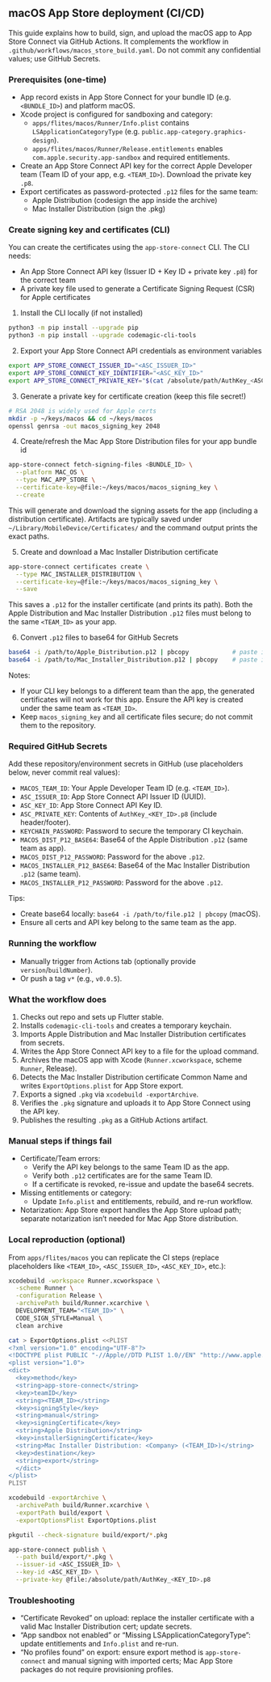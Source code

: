 ## macOS App Store deployment (CI/CD)

This guide explains how to build, sign, and upload the macOS app to App Store Connect via GitHub Actions. It complements the workflow in `.github/workflows/macos_store_build.yaml`. Do not commit any confidential values; use GitHub Secrets.

### Prerequisites (one-time)

- App record exists in App Store Connect for your bundle ID (e.g. `<BUNDLE_ID>`) and platform macOS.
- Xcode project is configured for sandboxing and category:
  - `apps/flites/macos/Runner/Info.plist` contains `LSApplicationCategoryType` (e.g. `public.app-category.graphics-design`).
  - `apps/flites/macos/Runner/Release.entitlements` enables `com.apple.security.app-sandbox` and required entitlements.
- Create an App Store Connect API key for the correct Apple Developer team (Team ID of your app, e.g. `<TEAM_ID>`). Download the private key `.p8`.
- Export certificates as password-protected `.p12` files for the same team:
  - Apple Distribution (codesign the app inside the archive)
  - Mac Installer Distribution (sign the .pkg)

### Create signing key and certificates (CLI)

You can create the certificates using the `app-store-connect` CLI. The CLI needs:
- An App Store Connect API key (Issuer ID + Key ID + private key `.p8`) for the correct team
- A private key file used to generate a Certificate Signing Request (CSR) for Apple certificates

1) Install the CLI locally (if not installed)

```bash
python3 -m pip install --upgrade pip
python3 -m pip install --upgrade codemagic-cli-tools
```

2) Export your App Store Connect API credentials as environment variables

```bash
export APP_STORE_CONNECT_ISSUER_ID="<ASC_ISSUER_ID>"
export APP_STORE_CONNECT_KEY_IDENTIFIER="<ASC_KEY_ID>"
export APP_STORE_CONNECT_PRIVATE_KEY="$(cat /absolute/path/AuthKey_<ASC_KEY_ID>.p8)"
```

3) Generate a private key for certificate creation (keep this file secret!)

```bash
# RSA 2048 is widely used for Apple certs
mkdir -p ~/keys/macos && cd ~/keys/macos
openssl genrsa -out macos_signing_key 2048
```

4) Create/refresh the Mac App Store Distribution files for your app bundle id

```bash
app-store-connect fetch-signing-files <BUNDLE_ID> \
  --platform MAC_OS \
  --type MAC_APP_STORE \
  --certificate-key=@file:~/keys/macos/macos_signing_key \
  --create
```

This will generate and download the signing assets for the app (including a distribution certificate). Artifacts are typically saved under `~/Library/MobileDevice/Certificates/` and the command output prints the exact paths.

5) Create and download a Mac Installer Distribution certificate

```bash
app-store-connect certificates create \
  --type MAC_INSTALLER_DISTRIBUTION \
  --certificate-key=@file:~/keys/macos/macos_signing_key \
  --save
```

This saves a `.p12` for the installer certificate (and prints its path). Both the Apple Distribution and Mac Installer Distribution `.p12` files must belong to the same `<TEAM_ID>` as your app.

6) Convert `.p12` files to base64 for GitHub Secrets

```bash
base64 -i /path/to/Apple_Distribution.p12 | pbcopy            # paste into MACOS_DIST_P12_BASE64
base64 -i /path/to/Mac_Installer_Distribution.p12 | pbcopy    # paste into MACOS_INSTALLER_P12_BASE64
```

Notes:
- If your CLI key belongs to a different team than the app, the generated certificates will not work for this app. Ensure the API key is created under the same team as `<TEAM_ID>`.
- Keep `macos_signing_key` and all certificate files secure; do not commit them to the repository.

### Required GitHub Secrets

Add these repository/environment secrets in GitHub (use placeholders below, never commit real values):

- `MACOS_TEAM_ID`: Your Apple Developer Team ID (e.g. `<TEAM_ID>`).
- `ASC_ISSUER_ID`: App Store Connect API Issuer ID (UUID).
- `ASC_KEY_ID`: App Store Connect API Key ID.
- `ASC_PRIVATE_KEY`: Contents of `AuthKey_<KEY_ID>.p8` (include header/footer).
- `KEYCHAIN_PASSWORD`: Password to secure the temporary CI keychain.
- `MACOS_DIST_P12_BASE64`: Base64 of the Apple Distribution `.p12` (same team as app).
- `MACOS_DIST_P12_PASSWORD`: Password for the above `.p12`.
- `MACOS_INSTALLER_P12_BASE64`: Base64 of the Mac Installer Distribution `.p12` (same team).
- `MACOS_INSTALLER_P12_PASSWORD`: Password for the above `.p12`.

Tips:
- Create base64 locally: `base64 -i /path/to/file.p12 | pbcopy` (macOS).
- Ensure all certs and API key belong to the same team as the app.

### Running the workflow

- Manually trigger from Actions tab (optionally provide `version`/`buildNumber`).
- Or push a tag `v*` (e.g., `v0.0.5`).

### What the workflow does

1. Checks out repo and sets up Flutter stable.
2. Installs `codemagic-cli-tools` and creates a temporary keychain.
3. Imports Apple Distribution and Mac Installer Distribution certificates from secrets.
4. Writes the App Store Connect API key to a file for the upload command.
5. Archives the macOS app with Xcode (`Runner.xcworkspace`, scheme `Runner`, Release).
6. Detects the Mac Installer Distribution certificate Common Name and writes `ExportOptions.plist` for App Store export.
7. Exports a signed `.pkg` via `xcodebuild -exportArchive`.
8. Verifies the `.pkg` signature and uploads it to App Store Connect using the API key.
9. Publishes the resulting `.pkg` as a GitHub Actions artifact.

### Manual steps if things fail

- Certificate/Team errors:
  - Verify the API key belongs to the same Team ID as the app.
  - Verify both `.p12` certificates are for the same Team ID.
  - If a certificate is revoked, re-issue and update the base64 secrets.
- Missing entitlements or category:
  - Update `Info.plist` and entitlements, rebuild, and re-run workflow.
- Notarization: App Store export handles the App Store upload path; separate notarization isn’t needed for Mac App Store distribution.

### Local reproduction (optional)

From `apps/flites/macos` you can replicate the CI steps (replace placeholders like `<TEAM_ID>`, `<ASC_ISSUER_ID>`, `<ASC_KEY_ID>`, etc.):

```bash
xcodebuild -workspace Runner.xcworkspace \
  -scheme Runner \
  -configuration Release \
  -archivePath build/Runner.xcarchive \
  DEVELOPMENT_TEAM="<TEAM_ID>" \
  CODE_SIGN_STYLE=Manual \
  clean archive

cat > ExportOptions.plist <<PLIST
<?xml version="1.0" encoding="UTF-8"?>
<!DOCTYPE plist PUBLIC "-//Apple//DTD PLIST 1.0//EN" "http://www.apple.com/DTDs/PropertyList-1.0.dtd">
<plist version="1.0">
<dict>
  <key>method</key>
  <string>app-store-connect</string>
  <key>teamID</key>
  <string><TEAM_ID></string>
  <key>signingStyle</key>
  <string>manual</string>
  <key>signingCertificate</key>
  <string>Apple Distribution</string>
  <key>installerSigningCertificate</key>
  <string>Mac Installer Distribution: <Company> (<TEAM_ID>)</string>
  <key>destination</key>
  <string>export</string>
  </dict>
</plist>
PLIST

xcodebuild -exportArchive \
  -archivePath build/Runner.xcarchive \
  -exportPath build/export \
  -exportOptionsPlist ExportOptions.plist

pkgutil --check-signature build/export/*.pkg

app-store-connect publish \
  --path build/export/*.pkg \
  --issuer-id <ASC_ISSUER_ID> \
  --key-id <ASC_KEY_ID> \
  --private-key @file:/absolute/path/AuthKey_<KEY_ID>.p8
```

### Troubleshooting

- “Certificate Revoked” on upload: replace the installer certificate with a valid Mac Installer Distribution cert; update secrets.
- “App sandbox not enabled” or “Missing LSApplicationCategoryType”: update entitlements and `Info.plist` and re-run.
- “No profiles found” on export: ensure export method is `app-store-connect` and manual signing with imported certs; Mac App Store packages do not require provisioning profiles.
